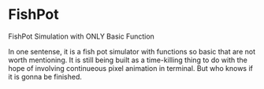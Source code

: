 # FishPot
FishPot Simulation with ONLY Basic Function

In one sentense, it is a fish pot simulator with functions so basic that are not worth mentioning.
It is still being built as a time-killing thing to do with the hope of involving continueous pixel animation in terminal.
But who knows if it is gonna be finished.
